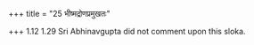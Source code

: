 +++
title = "25 भीष्मद्रोणप्रमुखतः"

+++
1.12 1.29 Sri Abhinavgupta did not comment upon this sloka.
